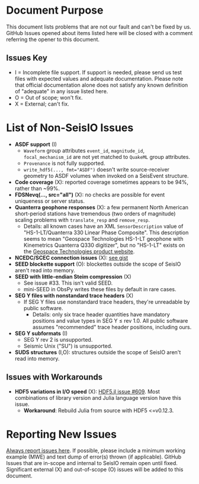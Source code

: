 # **Document Purpose**
This document lists problems that are not our fault and can't be fixed by us. GitHub Issues opened about items listed here will be closed with a comment referring the opener to this document.

## Issues Key
* I = Incomplete file support. If support is needed, please send us test files with expected values and adequate documentation. Please note that official documentation alone does not satisfy any known definition of "adequate" in any issue listed here.
* O = Out of scope; won't fix.
* X = External; can't fix.

# **List of Non-SeisIO Issues**
* **ASDF support** (I)
  + `Waveform` group attributes `event_id`, `magnitude_id`, `focal_mechanism_id` are not yet matched to `QuakeML` group attributes.
  + `Provenance` is not fully supported.
  + `write_hdf5(..., fmt="ASDF")` doesn't write source-receiver geometry to ASDF volumes when invoked on a SeisEvent structure.
* **Code coverage** (X): reported coverage sometimes appears to be 94%, rather than ~99%.
* **FDSNevq(..., src="all")** (X): no checks are possible for event uniqueness or server status.
* **Quanterra geophone responses** (X): a few permanent North American short-period stations have tremendous (two orders of magnitude) scaling problems with `translate_resp` and `remove_resp`.
  * Details: all known cases have an XML `SensorDescription` value of "HS-1-LT/Quanterra 330 Linear Phase Composite". This description seems to mean "Geospace Technologies HS-1-LT geophone with Kinemetrics Quanterra Q330 digitizer", but no "HS-1-LT" exists on the [Geospace Technologies product website](https://www.geospace.com/sensors/).
* **NCEDC/SCEC connection issues** (X): [see gist](https://gist.github.com/jpjones76/0175e762bea8c37d99b97ef3cb056068)
* **SEED blockette support** (O): blockettes outside the scope of SeisIO aren't read into memory.
* **SEED with little-endian Steim compression** (X)
  + See issue #33. This isn't valid SEED.
  + mini-SEED in ObsPy writes these files by default in rare cases.
* **SEG Y files with nonstandard trace headers** (X)
  + If SEG Y files use nonstandard trace headers, they're unreadable by public software.
    - Details: only six trace header quantities have mandatory positions and value types in SEG Y ≤ rev 1.0. All public software assumes "recommended" trace header positions, including ours.
* **SEG Y subformats** (I)
  + SEG Y rev 2 is unsupported.
  + Seismic Unix ("SU") is unsupported.
* **SUDS structures** (I,O): structures outside the scope of SeisIO aren't read into memory.

## Issues with Workarounds
* **HDF5 variations in I/O speed** (X): [HDF5.jl issue #609](https://github.com/JuliaIO/HDF5.jl/issues/609). Most combinations of library version and Julia language version have this issue.
  + **Workaround**: Rebuild Julia from source with HDF5 <=v0.12.3.

# **Reporting New Issues**
[Always report issues here](https://github.com/jpjones76/SeisIO.jl/issues). If possible, please include a minimum working example (MWE) and text dump of error(s) thrown (if applicable). GitHub Issues that are in-scope and internal to SeisIO remain open until fixed. Significant external (X) and out-of-scope (O) issues will be added to this document.
